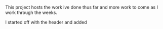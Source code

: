 This project hosts the work ive done thus far and more work to come as I work through the weeks. 

I started off with the header and added 